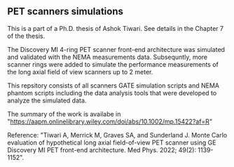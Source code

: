 ## PET scanners simulations
This is a part of a Ph.D. thesis of Ashok Tiwari. See details in the Chapter 7 of the thesis.

The Discovery MI 4-ring PET scanner front-end architecture was simulated and validated with the NEMA measurements data. Subsequntly, more scanner rings were added to simulate the performance measurements of the long axial field of view scanners up to 2 meter.

This repsitory consists of all scanners GATE simulation scripts and NEMA phantom scripts including the data analysis tools that were developed to analyze the simulated data.

The summary of the work is availabe in "https://aapm.onlinelibrary.wiley.com/doi/abs/10.1002/mp.15422?af=R"

Reference: "Tiwari A, Merrick M, Graves SA, and Sunderland J. Monte Carlo evaluation of hypothetical long axial field-of-view PET scanner using GE Discovery MI PET front-end architecture. Med Phys. 2022; 49(2): 1139-1152".
